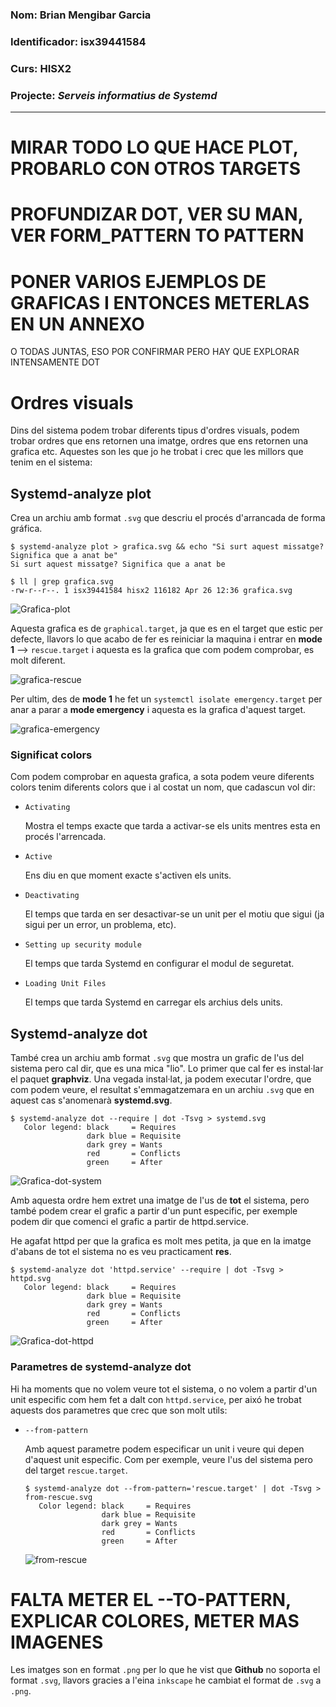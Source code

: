### Nom: Brian Mengibar Garcia

### Identificador: isx39441584

### Curs: HISX2

### Projecte: _Serveis informatius de Systemd_
------------------------------------------------------

# MIRAR TODO LO QUE HACE PLOT, PROBARLO CON OTROS TARGETS
# PROFUNDIZAR DOT, VER SU MAN, VER FORM_PATTERN TO PATTERN
# PONER VARIOS EJEMPLOS DE GRAFICAS I ENTONCES METERLAS EN UN ANNEXO
O TODAS JUNTAS, ESO POR CONFIRMAR PERO HAY QUE EXPLORAR INTENSAMENTE DOT

# Ordres visuals

Dins del sistema podem trobar diferents tipus d'ordres visuals, podem
trobar ordres que ens retornen una imatge, ordres que ens retornen una
grafica etc. Aquestes son les que jo he trobat i crec que les millors
que tenim en el sistema:

## Systemd-analyze plot

Crea un archiu amb format `.svg` que descriu el procés d'arrancada de 
forma gráfica. 

```
$ systemd-analyze plot > grafica.svg && echo "Si surt aquest missatge? Significa que a anat be"
Si surt aquest missatge? Significa que a anat be

$ ll | grep grafica.svg
-rw-r--r--. 1 isx39441584 hisx2 116182 Apr 26 12:36 grafica.svg
```

![Grafica-plot](./grafiques/grafica_plot.png)

Aquesta grafica es de `graphical.target`, ja que es en el target que
estic per defecte, llavors lo que acabo de fer es reiniciar la maquina
i entrar en **mode 1** --> `rescue.target` i aquesta es la grafica
que com podem comprobar, es molt diferent.

![grafica-rescue](./grafiques/grafica-rescue.png)


Per ultim, des de **mode 1** he fet un `systemctl isolate emergency.target`
per anar a parar a **mode emergency** i aquesta es la grafica d'aquest
target.

![grafica-emergency](./grafiques/grafica-mode-emergency.png)

### Significat colors

Com podem comprobar en aquesta grafica, a sota podem veure diferents colors tenim diferents colors que
i al costat un nom, que cadascun vol dir:

* `Activating`

	Mostra el temps exacte que tarda a activar-se els units mentres esta en procés l'arrencada.
	
* `Active` 

	Ens diu en que moment exacte s'activen els units.
	
* `Deactivating`

	El temps que tarda en ser desactivar-se un unit per el motiu que sigui (ja sigui per un error, un problema, etc).
	
* `Setting up security module`

	El temps que tarda Systemd en configurar el modul de seguretat.
	
* `Loading Unit Files`

	El temps que tarda Systemd en carregar els archius dels units.

## Systemd-analyze dot

També crea un archiu amb format `.svg` que mostra un grafic de l'us
del sistema pero cal dir, que es una mica "lio". Lo primer que cal fer
es instal·lar el paquet **graphviz**. Una vegada instal·lat, ja podem 
executar l'ordre, que com podem veure, el resultat s'emmagatzemara en un
archiu `.svg` que en aquest cas s'anomenarà **systemd.svg**.

```
$ systemd-analyze dot --require | dot -Tsvg > systemd.svg
   Color legend: black     = Requires
                 dark blue = Requisite
                 dark grey = Wants
                 red       = Conflicts
                 green     = After
```

![Grafica-dot-system](./grafiques/grafica_dot.png)

Amb aquesta ordre hem extret una imatge de l'us de **tot** el sistema,
pero també podem crear el grafic a partir d'un punt especific, per exemple
podem dir que comenci el grafic a partir de httpd.service.

He agafat httpd per que la grafica es molt mes petita, ja que en
la imatge d'abans de tot el sistema no es veu practicament **res**.

```
$ systemd-analyze dot 'httpd.service' --require | dot -Tsvg > httpd.svg
   Color legend: black     = Requires
                 dark blue = Requisite
                 dark grey = Wants
                 red       = Conflicts
                 green     = After
```

![Grafica-dot-httpd](./grafiques/httpd.png)

### Parametres de systemd-analyze dot

Hi ha moments que no volem veure tot el sistema, o no volem a partir d'un
unit especific com hem fet a dalt con `httpd.service`, per aixó he
trobat aquests dos parametres que crec que son molt utils:

* `--from-pattern` 

	Amb aquest parametre podem especificar un unit
	i veure qui depen d'aquest unit especific. Com per exemple, veure l'us
	del sistema pero del target ``rescue.target``.

	```
	$ systemd-analyze dot --from-pattern='rescue.target' | dot -Tsvg > from-rescue.svg
	   Color legend: black     = Requires
					 dark blue = Requisite
					 dark grey = Wants
					 red       = Conflicts
					 green     = After
	```

	![from-rescue](./grafiques/from-rescue.png)

# FALTA METER EL --TO-PATTERN, EXPLICAR COLORES, METER MAS IMAGENES

Les imatges son en format `.png` per lo que he vist que **Github** no
soporta el format `.svg`, llavors gracies a l'eina `inkscape` he cambiat
el format de `.svg` a `.png`.
